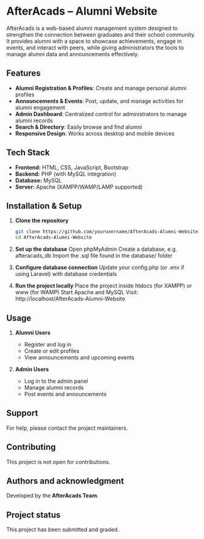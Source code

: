 # AfterAcads – Alumni Website
AfterAcads is a web-based alumni management system designed to strengthen the connection between graduates and their school community. It provides alumni with a space to showcase achievements, engage in events, and interact with peers, while giving administrators the tools to manage alumni data and announcements effectively.

## Features
- **Alumni Registration & Profiles**: Create and manage personal alumni profiles  
- **Announcements & Events**: Post, update, and manage activities for alumni engagement  
- **Admin Dashboard**: Centralized control for administrators to manage alumni records  
- **Search & Directory**: Easily browse and find alumni  
- **Responsive Design**: Works across desktop and mobile devices  

## Tech Stack
- **Frontend:** HTML, CSS, JavaScript, Bootstrap  
- **Backend:** PHP (with MySQL integration)  
- **Database:** MySQL  
- **Server:** Apache (XAMPP/WAMP/LAMP supported)  

## Installation & Setup

1. **Clone the repository**
   ```bash
   git clone https://github.com/yourusername/AfterAcads-Alumni-Website.git
   cd AfterAcads-Alumni-Website

2. **Set up the database**
   Open phpMyAdmin
   Create a database, e.g. afteracads_db
   Import the .sql file found in the database/ folder

3. **Configure database connection**
   Update your config.php (or .env if using Laravel) with database credentials

4. **Run the project locally**
   Place the project inside htdocs (for XAMPP) or www (for WAMP)
   Start Apache and MySQL
   Visit: http://localhost/AfterAcads-Alumni-Website

## Usage
1. **Alumni Users**
   - Register and log in
   - Create or edit profiles
   - View announcements and upcoming events
     
2. **Admin Users**
   - Log in to the admin panel
   - Manage alumni records
   - Post events and announcements

## Support
For help, please contact the project maintainers.  

## Contributing
This project is not open for contributions.

## Authors and acknowledgment
Developed by the **AfterAcads Team**.  

## Project status
This project has been submitted and graded.


